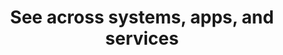 ---
title: See across systems, apps, and services
imageSrc: infrastructure.png
tag: infrastructure
theme: blue
---